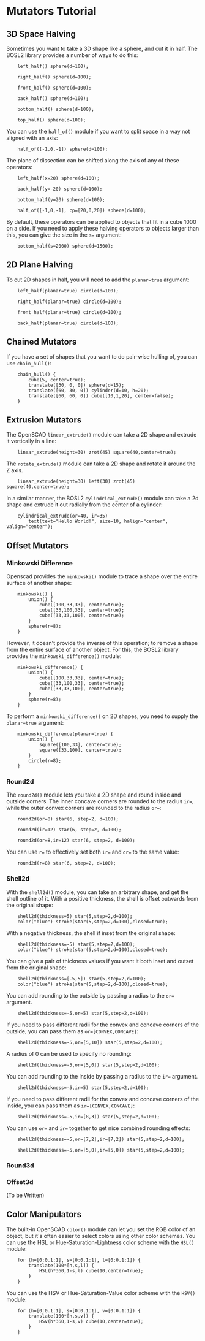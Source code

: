 # Mutators Tutorial

<!-- TOC -->

## 3D Space Halving
Sometimes you want to take a 3D shape like a sphere, and cut it in half.
The BOSL2 library provides a number of ways to do this:

```openscad
    left_half() sphere(d=100);
```

```openscad
    right_half() sphere(d=100);
```

```openscad
    front_half() sphere(d=100);
```

```openscad
    back_half() sphere(d=100);
```

```openscad
    bottom_half() sphere(d=100);
```

```openscad
    top_half() sphere(d=100);
```

You can use the `half_of()` module if you want to split space in a way not aligned with an axis:

```openscad
    half_of([-1,0,-1]) sphere(d=100);
```

The plane of dissection can be shifted along the axis of any of these operators:

```openscad
    left_half(x=20) sphere(d=100);
```

```openscad
    back_half(y=-20) sphere(d=100);
```

```openscad
    bottom_half(y=20) sphere(d=100);
```

```openscad
    half_of([-1,0,-1], cp=[20,0,20]) sphere(d=100);
```

By default, these operators can be applied to objects that fit in a cube 1000 on a side. If you need
to apply these halving operators to objects larger than this, you can give the size in the `s=`
argument:

```openscad
    bottom_half(s=2000) sphere(d=1500);
```

## 2D Plane Halving
To cut 2D shapes in half, you will need to add the `planar=true` argument:

```openscad
    left_half(planar=true) circle(d=100);
```

```openscad
    right_half(planar=true) circle(d=100);
```

```openscad
    front_half(planar=true) circle(d=100);
```

```openscad
    back_half(planar=true) circle(d=100);
```

## Chained Mutators
If you have a set of shapes that you want to do pair-wise hulling of, you can use `chain_hull()`:

```openscad
    chain_hull() {
        cube(5, center=true);
        translate([30, 0, 0]) sphere(d=15);
        translate([60, 30, 0]) cylinder(d=10, h=20);
        translate([60, 60, 0]) cube([10,1,20], center=false);
    }
```

## Extrusion Mutators
The OpenSCAD `linear_extrude()` module can take a 2D shape and extrude it vertically in a line:

```openscad
    linear_extrude(height=30) zrot(45) square(40,center=true);
```

The `rotate_extrude()` module can take a 2D shape and rotate it around the Z axis.

```openscad
    linear_extrude(height=30) left(30) zrot(45) square(40,center=true);
```

In a similar manner, the BOSL2 `cylindrical_extrude()` module can take a 2d shape and extrude it
out radially from the center of a cylinder:

```openscad
    cylindrical_extrude(or=40, ir=35)
        text(text="Hello World!", size=10, halign="center", valign="center");
```


## Offset Mutators

### Minkowski Difference
Openscad provides the `minkowski()` module to trace a shape over the entire surface of another shape:

```openscad
    minkowski() {
        union() {
            cube([100,33,33], center=true);
            cube([33,100,33], center=true);
            cube([33,33,100], center=true);
        }
        sphere(r=8);
    }
```

However, it doesn't provide the inverse of this operation; to remove a shape from the entire surface
of another object.  For this, the BOSL2 library provides the `minkowski_difference()` module:

```openscad
    minkowski_difference() {
        union() {
            cube([100,33,33], center=true);
            cube([33,100,33], center=true);
            cube([33,33,100], center=true);
        }
        sphere(r=8);
    }
```

To perform a `minkowski_difference()` on 2D shapes, you need to supply the `planar=true` argument:

```openscad-2D
    minkowski_difference(planar=true) {
        union() {
            square([100,33], center=true);
            square([33,100], center=true);
        }
        circle(r=8);
    }
```

### Round2d
The `round2d()` module lets you take a 2D shape and round inside and outside corners.  The inner concave corners are rounded to the radius `ir=`, while the outer convex corners are rounded to the radius `or=`:

```openscad-2D
    round2d(or=8) star(6, step=2, d=100);
```

```openscad-2D
    round2d(ir=12) star(6, step=2, d=100);
```

```openscad-2D
    round2d(or=8,ir=12) star(6, step=2, d=100);
```

You can use `r=` to effectively set both `ir=` and `or=` to the same value:

```openscad-2D
    round2d(r=8) star(6, step=2, d=100);
```

### Shell2d
With the `shell2d()` module, you can take an arbitrary shape, and get the shell outline of it.
With a positive thickness, the shell is offset outwards from the original shape:

```openscad-2D
    shell2d(thickness=5) star(5,step=2,d=100);
    color("blue") stroke(star(5,step=2,d=100),closed=true);
```

With a negative thickness, the shell if inset from the original shape:

```openscad-2D
    shell2d(thickness=-5) star(5,step=2,d=100);
    color("blue") stroke(star(5,step=2,d=100),closed=true);
```

You can give a pair of thickness values if you want it both inset and outset from the original shape:

```openscad-2D
    shell2d(thickness=[-5,5]) star(5,step=2,d=100);
    color("blue") stroke(star(5,step=2,d=100),closed=true);
```

You can add rounding to the outside by passing a radius to the `or=` argument.

```openscad-2D
    shell2d(thickness=-5,or=5) star(5,step=2,d=100);
```

If you need to pass different radii for the convex and concave corners of the outside, you can pass them as `or=[CONVEX,CONCAVE]`:

```openscad-2D
    shell2d(thickness=-5,or=[5,10]) star(5,step=2,d=100);
```

A radius of 0 can be used to specify no rounding:

```openscad-2D
    shell2d(thickness=-5,or=[5,0]) star(5,step=2,d=100);
```

You can add rounding to the inside by passing a radius to the `ir=` argument.

```openscad-2D
    shell2d(thickness=-5,ir=5) star(5,step=2,d=100);
```

If you need to pass different radii for the convex and concave corners of the inside, you can pass them as `ir=[CONVEX,CONCAVE]`:

```openscad-2D
    shell2d(thickness=-5,ir=[8,3]) star(5,step=2,d=100);
```

You can use `or=` and `ir=` together to get nice combined rounding effects:

```openscad-2D
    shell2d(thickness=-5,or=[7,2],ir=[7,2]) star(5,step=2,d=100);
```

```openscad-2D
    shell2d(thickness=-5,or=[5,0],ir=[5,0]) star(5,step=2,d=100);
```


### Round3d
### Offset3d
(To be Written)


## Color Manipulators
The built-in OpenSCAD `color()` module can let you set the RGB color of an object, but it's often
easier to select colors using other color schemes.  You can use the HSL or Hue-Saturation-Lightness
color scheme with the `HSL()` module:

```openscad
    for (h=[0:0.1:1], s=[0:0.1:1], l=[0:0.1:1]) {
        translate(100*[h,s,l]) {
            HSL(h*360,1-s,l) cube(10,center=true);
        }
    }
```

You can use the HSV or Hue-Saturation-Value color scheme with the `HSV()` module:

```openscad
    for (h=[0:0.1:1], s=[0:0.1:1], v=[0:0.1:1]) {
        translate(100*[h,s,v]) {
            HSV(h*360,1-s,v) cube(10,center=true);
        }
    }
```


